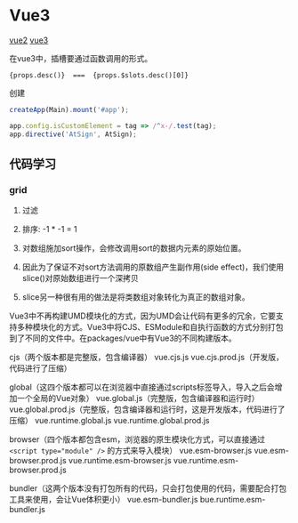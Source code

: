 # Vue3

[vue2](https://template-explorer.vuejs.org/)
[vue3](https://vue-next-template-explorer.netlify.app/)
 





在vue3中，插槽要通过函数调用的形式。

`{props.desc()}  ===  {props.$slots.desc()[0]}`


创建

```ts
createApp(Main).mount('#app');

app.config.isCustomElement = tag => /^x-/.test(tag);
app.directive('AtSign', AtSign);
```

## 代码学习

### grid

1. 过滤
1. 排序: -1 * -1 = 1


1. 对数组施加sort操作，会修改调用sort的数据内元素的原始位置。
2. 因此为了保证不对sort方法调用的原数组产生副作用(side effect)，我们使用slice()对原始数组进行一个深拷贝
3. slice另一种很有用的做法是将类数组对象转化为真正的数组对象。

 

Vue3中不再构建UMD模块化的方式，因为UMD会让代码有更多的冗余，它要支持多种模块化的方式。Vue3中将CJS、ESModule和自执行函数的方式分别打包到了不同的文件中。在packages/vue中有Vue3的不同构建版本。

cjs（两个版本都是完整版，包含编译器）
vue.cjs.js
vue.cjs.prod.js（开发版，代码进行了压缩）

global（这四个版本都可以在浏览器中直接通过scripts标签导入，导入之后会增加一个全局的Vue对象）
vue.global.js（完整版，包含编译器和运行时）
vue.global.prod.js（完整版，包含编译器和运行时，这是开发版本，代码进行了压缩）
vue.runtime.global.js
vue.runtime.global.prod.js

browser（四个版本都包含esm，浏览器的原生模块化方式，可以直接通过
`<script type="module" />`
的方式来导入模块）
vue.esm-browser.js
vue.esm-browser.prod.js
vue.runtime.esm-browser.js
vue.runtime.esm-browser.prod.js

bundler（这两个版本没有打包所有的代码，只会打包使用的代码，需要配合打包工具来使用，会让Vue体积更小）
vue.esm-bundler.js
bue.runtime.esm-bundler.js